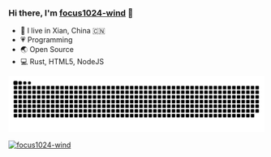 ### Hi there, I'm [focus1024-wind](http://focus1024.com/) 🎉

- 👨 I live in Xian, China 🇨🇳
- 💗 Programming
- 🌏 Open Source
- 💻 Rust, HTML5, NodeJS

<picture>
  <source media="(prefers-color-scheme: dark)" srcset="https://raw.githubusercontent.com/focus1024-wind/focus1024-wind/output/github-contribution-grid-snake-dark.svg">
  <source media="(prefers-color-scheme: light)" srcset="https://raw.githubusercontent.com/focus1024-wind/focus1024-wind/output/github-contribution-grid-snake.svg">
  <img alt="github contribution grid snake animation" src="https://raw.githubusercontent.com/focus1024-wind/focus1024-wind/output/github-contribution-grid-snake.svg">
</picture>

[![focus1024-wind](https://github-profile-trophy.vercel.app/?username=focus1024-wind&column=7&margin-w=10&no-bg=true)](https://github.com/focus1024-wind/focus1024-wind)
